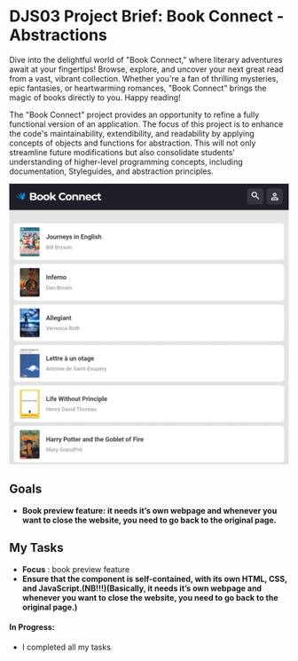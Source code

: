 # DJS03 Project Brief: Book Connect - Abstractions

Dive into the delightful world of "Book Connect," where literary adventures await at your fingertips! Browse, explore, and uncover your next great read from a vast, vibrant collection. Whether you're a fan of thrilling mysteries, epic fantasies, or heartwarming romances, "Book Connect" brings the magic of books directly to you. Happy reading! 

The "Book Connect" project provides an opportunity to refine a fully functional version of an application. The focus of this project is to enhance the code's maintainability, extendibility, and readability by applying concepts of objects and functions for abstraction. This will not only streamline future modifications but also consolidate students' understanding of higher-level programming concepts, including documentation, Styleguides, and abstraction principles.

![alt text](image.png)

## Goals

- **Book preview feature: it needs it’s own webpage and whenever you want to close the website, you need to go back to the original page.**

## My Tasks

- **Focus** : book preview feature
- **Ensure that the component is self-contained, with its own HTML, CSS, and JavaScript.(NB!!!)(Basically, it needs it’s own webpage and whenever you want to close the website, you need to go back to the original page.)**


#### In Progress:
- I completed all my tasks



